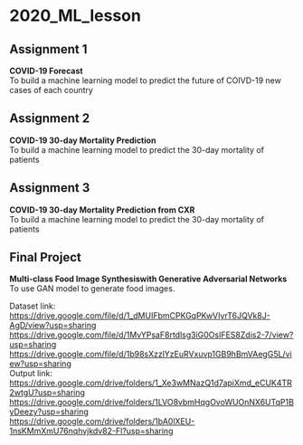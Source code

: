 # 2020_ML_lesson

## Assignment 1
**COVID-19 Forecast</br>**
To build a machine learning model to predict the future of COIVD-19 new cases of each country

## Assignment 2
**COVID-19 30-day Mortality Prediction</br>**
To build a machine learning model to predict the 30-day mortality of patients

## Assignment 3
**COVID-19 30-day Mortality Prediction from CXR</br>**
To build a machine learning model to predict the 30-day mortality of patients

## Final Project
**Multi-class Food Image Synthesiswith Generative Adversarial Networks</br>**
To use GAN model to generate food images.</br>

Dataset link:</br>
https://drive.google.com/file/d/1_dMUIFbmCPKGqPKwVIyrT6JQVk8J-AgD/view?usp=sharing</br>
https://drive.google.com/file/d/1MvYPsaF8rtdlsg3iG0OsIFES8Zdis2-7/view?usp=sharing</br>
https://drive.google.com/file/d/1b98sXzzlYzEuRVxuvp1GB9hBmVAegG5L/view?usp=sharing</br>
Output link:</br>
https://drive.google.com/drive/folders/1_Xe3wMNazQ1d7apiXmd_eCUK4TR2wtgU?usp=sharing</br>
https://drive.google.com/drive/folders/1LVO8vbmHqgOvoWUOnNX6UTqP1ByDeezy?usp=sharing</br>
https://drive.google.com/drive/folders/1bA0lXEU-1nsKMmXmU76nqhvjkdv82-Fl?usp=sharing</br>
